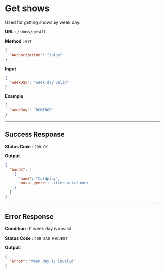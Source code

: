 # Get shows

Used for getting shows by week day.

**URL** : `/shows/getAll`

**Method** : `GET`

```json
{
  "Authorization": "token"
}
```

**Input**

```json
{
  "weekDay": "week day valid"
}
```

**Example**

```json
{
  "weekDay": "DOMINGO"
}
```

---

## Success Response

**Status Code** : `200 OK`

**Output**

```json
{
  "bands": [
    {
      "name": "Coldplay",
      "music_genre": "Alternative Rock"
    }
  ]
}
```

---

## Error Response

**Condition** : If week day is invalid.

**Status Code** : `400 BAD REQUEST`

**Output**:

```json
{
  "error": "Week day is invalid"
}
```
